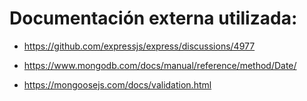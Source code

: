 # Documentación externa utilizada:

- https://github.com/expressjs/express/discussions/4977

- https://www.mongodb.com/docs/manual/reference/method/Date/

- https://mongoosejs.com/docs/validation.html
